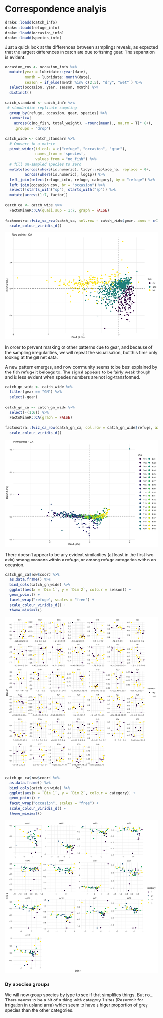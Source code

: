 Correspondence analyis
================

``` r
drake::loadd(catch_info)
drake::loadd(refuge_info)
drake::loadd(occasion_info)
drake::loadd(species_info)
```

Just a quick look at the differences between samplings reveals, as
expected that the largest differences in catch are due to fishing gear.
The separation is evident.

``` r
occasion_cov <- occasion_info %>%
  mutate(year = lubridate::year(date),
         month = lubridate::month(date), 
         season = if_else(month %in% c(2,5), "dry", "wet")) %>%
  select(occasion, year, season, month) %>%
  distinct()

catch_standard <- catch_info %>%
 # standardise replicate sampling
  group_by(refuge, occasion, gear, species) %>%
  summarise(
    across(c(no_fish, total_weight), ~round(mean(., na.rm = T)* 8)), 
    .groups = "drop")

catch_wide <- catch_standard %>%
  # Convert to a matrix
  pivot_wider(id_cols = c("refuge", "occasion", "gear"), 
              names_from = "species", 
              values_from = "no_fish") %>%
  # fill un-sampled species to zero
  mutate(across(where(is.numeric), tidyr::replace_na, replace = 0),
         across(where(is.numeric), log1p)) %>%
  left_join(select(refuge_info, refuge, category), by = "refuge") %>%
  left_join(occasion_cov, by = "occasion") %>%
  select(!starts_with("sp"), starts_with("sp")) %>%
  mutate(across(1:7, factor)) 

catch_ca <- catch_wide %>%
  FactoMineR::CA(quali.sup = 1:7, graph = FALSE)

factoextra::fviz_ca_row(catch_ca, col.row = catch_wide$gear, axes = c(1,2), geom = c("point")) +
  scale_colour_viridis_d() 
```

![](correspondence-analysis_files/figure-gfm/unnamed-chunk-1-1.png)<!-- -->

In order to prevent masking of other patterns due to gear, and because
of the sampling irregularities, we will repeat the visualisation, but
this time only looking at the gill net data.

A new pattern emerges, and now community seems to be best explained by
the fish refuge it belongs to. The signal appears to be fairly weak
though and is less evident when species numbers are not log-transformed.

``` r
catch_gn_wide <- catch_wide %>%
  filter(gear == "GN") %>%
  select(-gear)

catch_gn_ca <- catch_gn_wide %>%
  select(-(1:6)) %>%
  FactoMineR::CA(graph = FALSE)

factoextra::fviz_ca_row(catch_gn_ca, col.row = catch_gn_wide$refuge, axes = c(1,2), geom = c("point")) +
  scale_colour_viridis_d() 
```

![](correspondence-analysis_files/figure-gfm/unnamed-chunk-2-1.png)<!-- -->

There doesn’t appear to be any evident similarities (at least in the
first two axis) among seasons within a refuge, or among refuge
categories within an occasion.

``` r
catch_gn_ca$row$coord %>%
  as.data.frame() %>%
  bind_cols(catch_gn_wide) %>%
  ggplot(aes(x = `Dim 1`, y = `Dim 2`, colour = season)) +
  geom_point() +
  facet_wrap("refuge", scales = "free") +
  scale_colour_viridis_d() +
  theme_minimal()
```

![](correspondence-analysis_files/figure-gfm/unnamed-chunk-3-1.png)<!-- -->

``` r
catch_gn_ca$row$coord %>%
  as.data.frame() %>%
  bind_cols(catch_gn_wide) %>%
  ggplot(aes(x = `Dim 1`, y = `Dim 2`, colour = category)) +
  geom_point() +
  facet_wrap("occasion", scales = "free") +
  scale_colour_viridis_d() +
  theme_minimal()
```

![](correspondence-analysis_files/figure-gfm/unnamed-chunk-4-1.png)<!-- -->

### By species groups

We will now group species by type to see if that simplifies things. But
no… There seems to be a bit of a thing with category 1 sites (Reservoir
for irrigation in upland area) which seem to have a higer proportion of
grey species than the other categories.
